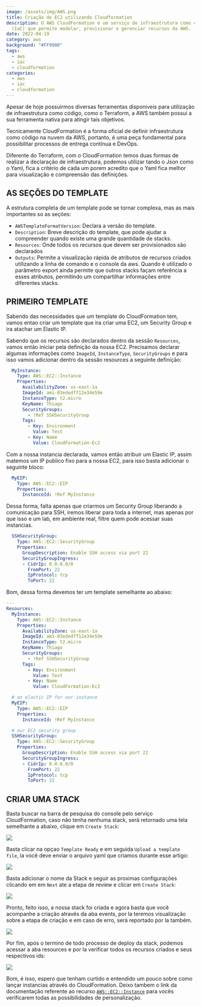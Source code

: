 ```yaml
---
image: /assets/img/AWS.png
title: Criação de EC2 utilizando Cloudformation
description: O AWS CloudFormation é um serviço de infraestrutura como código
  (IaC) que permite modelar, provisionar e gerenciar recursos da AWS.
date: 2022-04-19
category: aws
background: "#FF9900"
tags:
  - aws
  - iac
  - cloudformation
categories:
  - aws
  - iac
  - cloudformation
---
```

Apesar de hoje possuirmos diversas ferramentas disponiveis para utilização de infraestrutura como código, como o Terraform, a AWS também possui a sua ferramenta nativa para atingir tais objetivos.

Tecnicamente CloudFormation é a forma oficial de definir infraestrutura como código na nuvem da AWS, portanto, é uma peça fundamental para possibilitar processos de entrega contínua e DevOps.

Diferente do Terraform, com o CloudFormation temos duas formas de realizar a declaração de infraestrutura, podemos utilizar tando o Json como o Yaml, fica a critério de cada um porem acredito que o Yaml fica melhor para visualização e compreensão das definições.

## AS SEÇÕES DO TEMPLATE

A estrutura completa de um template pode se tornar complexa, mas as mais importantes so as seções:

* `AWSTemplateFormatVersion`: Declara a versão do template.
* `Description`: Breve descrição do template, que pode ajudar a compreender quando existe uma grande quantidade de stacks.
* `Resources`: Onde todos os recursos que devem ser provisionados são declarados
* `Outputs`: Permite a visualização rápida de atributos de recursos criados utilizando a linha de comando e o console da aws. Quando é utilizado o parâmetro export ainda permite que outros stacks façam referência a esses atributos, permitindo um compartilhar informações entre diferentes stacks.

## PRIMEIRO TEMPLATE

Sabendo das necessidades que um template do CloudFormation tem, vamos entao criar um template que ira criar uma EC2, um Security Group e ira atachar um Elastic IP.

Sabendo que os recursos são declarados dentro da sessão `Resources`, vamos então iniciar pela definição da nossa EC2. Precisamos declarar algumas informações como `ImageId`, `InstanceType`, `SecurityGroups` e para isso vamos adicionar dentro da sessão resources a seguinte definição:

```yaml
  MyInstance:
    Type: AWS::EC2::Instance
    Properties:
      AvailabilityZone: us-east-1a
      ImageId: ami-03ededff12e34e59e
      InstanceType: t2.micro
      KeyName: Thiago
      SecurityGroups:
        - !Ref SSHSecurityGroup
      Tags: 
        - Key: Environment
          Value: Test
        - Key: Name
          Value: CloudFormation-Ec2
```

Com a nossa instancia declarada, vamos então atribuir um Elastic IP, assim matemos um IP publico fixo para a nossa EC2, para isso basta adicionar o seguinte bloco:

```yaml
  MyEIP:
    Type: AWS::EC2::EIP
    Properties:
      InstanceId: !Ref MyInstance
```

Dessa forma, falta apenas que criarmos um Security Group liberando a comunicação para SSH, iremos liberar para toda a internet, mas apenas por que isso e um lab, em ambiente real, filtre quem pode acessar suas instancias.

```yaml
  SSHSecurityGroup:
    Type: AWS::EC2::SecurityGroup
    Properties:
      GroupDescription: Enable SSH access via port 22
      SecurityGroupIngress:
      - CidrIp: 0.0.0.0/0
        FromPort: 22
        IpProtocol: tcp
        ToPort: 22
```

Bom, dessa forma devemos ter um template semelhante ao abaixo:

```yaml
---
Resources:
  MyInstance:
    Type: AWS::EC2::Instance
    Properties:
      AvailabilityZone: us-east-1a
      ImageId: ami-03ededff12e34e59e
      InstanceType: t2.micro
      KeyName: Thiago
      SecurityGroups:
        - !Ref SSHSecurityGroup
      Tags: 
        - Key: Environment
          Value: Test
        - Key: Name
          Value: CloudFormation-Ec2

  # an elastic IP for our instance
  MyEIP:
    Type: AWS::EC2::EIP
    Properties:
      InstanceId: !Ref MyInstance

  # our EC2 security group
  SSHSecurityGroup:
    Type: AWS::EC2::SecurityGroup
    Properties:
      GroupDescription: Enable SSH access via port 22
      SecurityGroupIngress:
      - CidrIp: 0.0.0.0/0
        FromPort: 22
        IpProtocol: tcp
        ToPort: 22
```

## CRIAR UMA STACK

Basta buscar na barra de pesquisa do console pelo serviço CloudFormation, caso não tenha  nenhuma stack, será retornado uma tela semelhante a abaixo, clique em `Create Stack`:

![](/assets/img/cf-01.png)

Basta clicar na opçao `Template Ready` e em seguida `Upload a template file`, la você deve enviar o arquivo yaml que criamos durante esse artigo:

![](/assets/img/cf-02.png)

Basta adicionar o nome da Stack e seguir as proximas configurações clicando em em `Next` ate a etapa de review e clicar em `Create Stack`:

![](/assets/img/cf-04.png)

Pronto, feito isso, a nossa stack foi criada e agora basta que você acompanhe a criação através da aba events, por la teremos visualização sobre a etapa de criação e em caso de erro, será reportado por la também.

![](/assets/img/cf-06.png)

Por fim, após o termino de todo processo de deploy da stack, podemos acessar a aba resources e por la verificar todos os recursos criados e seus respectivos ids:

![](/assets/img/cf-07.png)



Bom, é isso, espero que tenham curtido e entendido um pouco sobre como lançar instancias através do CloudFormation. Deixo tambem o link da documentação referente ao recurso [`AWS::EC2::Instance`](https://docs.aws.amazon.com/AWSCloudFormation/latest/UserGuide/aws-properties-ec2-instance.html) para vocês verificarem todas as possibilidades de personalização.